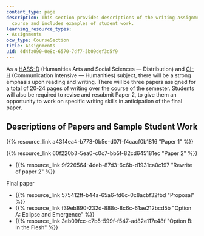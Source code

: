 ```yaml
---
content_type: page
description: This section provides descriptions of the writing assignments for the
  course and includes examples of student work.
learning_resource_types:
- Assignments
ocw_type: CourseSection
title: Assignments
uid: 4d4fa090-0e8c-6570-7df7-5b09def3d5f9
---
```


As a [HASS-D](http://web.mit.edu/hassreq/) (Humanities Arts and Social Sciences — Distribution) and [CI-H](http://web.mit.edu/commreq/) (Communication Intensive — Humanities) subject, there will be a strong emphasis upon reading and writing. There will be three papers assigned for a total of 20-24 pages of writing over the course of the semester. Students will also be required to revise and resubmit Paper 2, to give them an opportunity to work on specific writing skills in anticipation of the final paper.

Descriptions of Papers and Sample Student Work
----------------------------------------------

{{% resource_link a4314ea4-b773-0b5e-d07f-f4cacf0b1816 "Paper 1" %}}

{{% resource_link 60f220b3-5ea0-c0c7-bb5f-82cd645181ec "Paper 2" %}}

*   {{% resource_link 9f226564-4deb-87d3-6c6b-d1931ca0c197 "Rewrite of paper 2" %}}

Final paper

*   {{% resource_link 575412ff-b44a-65a6-fd6c-0c8acbf32fbd "Proposal" %}}
*   {{% resource_link f39eb890-232d-888c-8c6c-61ae212bcd5b "Option A: Eclipse and Emergence" %}}
*   {{% resource_link 3eb09fcc-c7b5-599f-f547-ad82e117e48f "Option B: In the Flesh" %}}